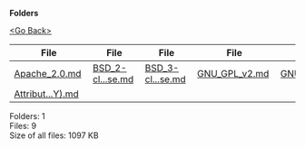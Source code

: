 **Folders**

[&lt;Go Back&gt;](../right.html)

<table><thead><tr class="header"><th><strong>File</strong></th><th><strong>File</strong></th><th><strong>File</strong></th><th><strong>File</strong></th><th><strong>File</strong></th><th><strong>File</strong></th><th><strong>File</strong></th><th><strong>File</strong></th></tr></thead><tbody><tr class="odd"><td><a href="Apache_2.0.md">Apache_2.0.md</a> </td><td><a href="BSD_2-clause_license.md">BSD_2-cl...se.md</a> </td><td><a href="BSD_3-clause_license.md">BSD_3-cl...se.md</a> </td><td><a href="GNU_GPL_v2.md">GNU_GPL_v2.md</a> </td><td><a href="GNU_GPL_v3.md">GNU_GPL_v3.md</a> </td><td><a href="MIT.md">MIT.md</a> </td><td><a href="Mozilla_Public_License_2.0.md">Mozilla_....0.md</a> </td><td><a href="The_Unlicense.md">The_Unlicense.md</a> </td></tr><tr class="even"><td><a href="Attribution_License_(BY).md">Attribut...Y).md</a> </td><td></td><td></td><td></td><td></td><td></td><td></td><td></td></tr></tbody></table>

Folders: 1  
Files: 9  
Size of all files: 1097 KB

